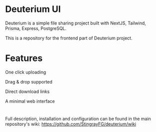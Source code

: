 # Deuterium UI

Deuterium is a simple file sharing project built with NextJS, Tailwind, Prisma, Express, PostgreSQL.

This is a repository for the frontend part of Deuterium project.

# Features

One click uploading

Drag & drop supported

Direct download links

A minimal web interface

#

Full description, installation and configuration can be found in the main repository's wiki: https://github.com/StingrayFG/deuterium/wiki

